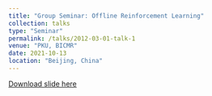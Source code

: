```yaml
---
title: "Group Seminar: Offline Reinforcement Learning"
collection: talks
type: "Seminar"
permalink: /talks/2012-03-01-talk-1
venue: "PKU, BICMR"
date: 2021-10-13
location: "Beijing, China"
---
```


[Download slide here](https://github.com/yangpuPKU/yangpuPKU.github.io/blob/master/files/talks/Offline%20Reinforcement%20Learning.pdf)
